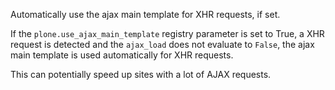 Automatically use the ajax main template for XHR requests, if set.

If the `plone.use_ajax_main_template` registry parameter is set to True, a XHR
request is detected and the `ajax_load` does not evaluate to `False`, the ajax
main template is used automatically for XHR requests.

This can potentially speed up sites with a lot of AJAX requests.
